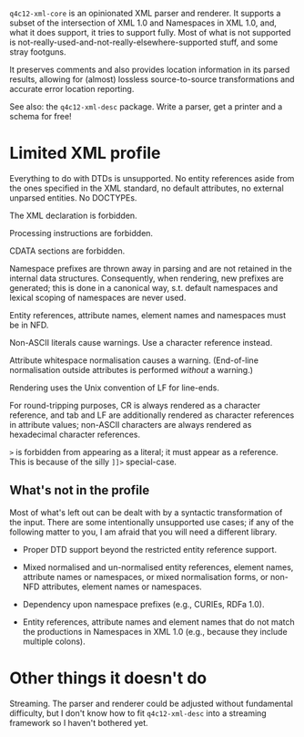 `q4c12-xml-core` is an opinionated XML parser and renderer. It supports a subset of the intersection of XML 1.0 and Namespaces in XML 1.0, and, what it does support, it tries to support fully. Most of what is not supported is not-really-used-and-not-really-elsewhere-supported stuff, and some stray footguns.

It preserves comments and also provides location information in its parsed results, allowing for (almost) lossless source-to-source transformations and accurate error location reporting.

See also: the `q4c12-xml-desc` package. Write a parser, get a printer and a schema for free!

Limited XML profile
===================

Everything to do with DTDs is unsupported. No entity references aside from the ones specified in the XML standard, no default attributes, no external unparsed entities. No DOCTYPEs.

The XML declaration is forbidden.

Processing instructions are forbidden.

CDATA sections are forbidden.

Namespace prefixes are thrown away in parsing and are not retained in the internal data structures. Consequently, when rendering, new prefixes are generated; this is done in a canonical way, s.t. default namespaces and lexical scoping of namespaces are never used.

Entity references, attribute names, element names and namespaces must be in NFD.

Non-ASCII literals cause warnings. Use a character reference instead.

Attribute whitespace normalisation causes a warning. (End-of-line normalisation outside attributes is performed *without* a warning.)

Rendering uses the Unix convention of LF for line-ends.

For round-tripping purposes, CR is always rendered as a character reference, and tab and LF are additionally rendered as character references in attribute values; non-ASCII characters are always rendered as hexadecimal character references.

`>` is forbidden from appearing as a literal; it must appear as a reference. This is because of the silly `]]>` special-case.

What's not in the profile
-------------------------

Most of what's left out can be dealt with by a syntactic transformation of the input. There are some intentionally unsupported use cases; if any of the following matter to you, I am afraid that you will need a different library.

* Proper DTD support beyond the restricted entity reference support.

* Mixed normalised and un-normalised entity references, element names, attribute names or namespaces, or mixed normalisation forms, or non-NFD attributes, element names or namespaces.

* Dependency upon namespace prefixes (e.g., CURIEs, RDFa 1.0).

* Entity references, attribute names and element names that do not match the productions in Namespaces in XML 1.0 (e.g., because they include multiple colons).

Other things it doesn't do
==========================

Streaming. The parser and renderer could be adjusted without fundamental difficulty, but I don't know how to fit `q4c12-xml-desc` into a streaming framework so I haven't bothered yet.
